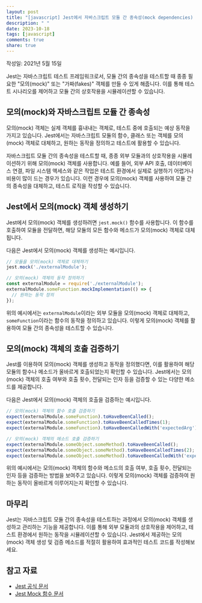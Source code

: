 ```yaml
---
layout: post
title: "[javascript] Jest에서 자바스크립트 모듈 간 종속성(mock dependencies) 관리하기"
description: " "
date: 2023-10-18
tags: [javascript]
comments: true
share: true
---
```


작성일: 2021년 5월 15일

Jest는 자바스크립트 테스트 프레임워크로서, 모듈 간의 종속성을 테스트할 때 종종 필요한 "모의(mock)" 또는 "가짜(fakes)" 객체를 만들 수 있게 해줍니다. 이를 통해 테스트 시나리오를 제어하고 모듈 간의 상호작용을 시뮬레이션할 수 있습니다.

## 모의(mock)와 자바스크립트 모듈 간 종속성

모의(mock) 객체는 실제 객체를 흉내내는 객체로, 테스트 중에 호출되는 예상 동작을 가지고 있습니다. Jest에서는 자바스크립트 모듈의 함수, 클래스 또는 객체를 모의(mock) 객체로 대체하고, 원하는 동작을 정의하고 테스트에 활용할 수 있습니다.

자바스크립트 모듈 간의 종속성을 테스트할 때, 종종 외부 모듈과의 상호작용을 시뮬레이션하기 위해 모의(mock) 객체를 사용합니다. 예를 들어, 외부 API 호출, 데이터베이스 연결, 파일 시스템 액세스와 같은 작업은 테스트 환경에서 실제로 실행하기 어렵거나 비용이 많이 드는 경우가 있습니다. 이런 경우에 모의(mock) 객체를 사용하여 모듈 간의 종속성을 대체하고, 테스트 로직을 작성할 수 있습니다.

## Jest에서 모의(mock) 객체 생성하기

Jest에서 모의(mock) 객체를 생성하려면 `jest.mock()` 함수를 사용합니다. 이 함수를 호출하여 모듈을 전달하면, 해당 모듈의 모든 함수와 메소드가 모의(mock) 객체로 대체됩니다.

다음은 Jest에서 모의(mock) 객체를 생성하는 예시입니다.

```javascript
// 모듈을 모의(mock) 객체로 대체하기
jest.mock('./externalModule');

// 모의(mock) 객체의 동작 정의하기
const externalModule = require('./externalModule');
externalModule.someFunction.mockImplementation(() => {
  // 원하는 동작 정의
});
```

위의 예시에서는 `externalModule`이라는 외부 모듈을 모의(mock) 객체로 대체하고, `someFunction`이라는 함수의 동작을 정의하고 있습니다. 이렇게 모의(mock) 객체를 활용하여 모듈 간의 종속성을 테스트할 수 있습니다.

## 모의(mock) 객체의 호출 검증하기

Jest를 이용하여 모의(mock) 객체를 생성하고 동작을 정의했다면, 이를 활용하여 해당 모듈의 함수나 메소드가 올바르게 호출되었는지 확인할 수 있습니다. Jest에서는 모의(mock) 객체의 호출 여부와 호출 횟수, 전달되는 인자 등을 검증할 수 있는 다양한 메소드를 제공합니다.

다음은 Jest에서 모의(mock) 객체의 호출을 검증하는 예시입니다.

```javascript
// 모의(mock) 객체의 함수 호출 검증하기
expect(externalModule.someFunction).toHaveBeenCalled();
expect(externalModule.someFunction).toHaveBeenCalledTimes(1);
expect(externalModule.someFunction).toHaveBeenCalledWith('expectedArg');

// 모의(mock) 객체의 메소드 호출 검증하기
expect(externalModule.someObject.someMethod).toHaveBeenCalled();
expect(externalModule.someObject.someMethod).toHaveBeenCalledTimes(2);
expect(externalModule.someObject.someMethod).toHaveBeenCalledWith('expectedArg');
```

위의 예시에서는 모의(mock) 객체의 함수와 메소드의 호출 여부, 호출 횟수, 전달되는 인자 등을 검증하는 방법을 보여주고 있습니다. 이렇게 모의(mock) 객체를 검증하여 원하는 동작이 올바르게 이루어지는지 확인할 수 있습니다.

## 마무리

Jest는 자바스크립트 모듈 간의 종속성을 테스트하는 과정에서 모의(mock) 객체를 생성하고 관리하는 기능을 제공합니다. 이를 통해 외부 모듈과의 상호작용을 제어하고, 테스트 환경에서 원하는 동작을 시뮬레이션할 수 있습니다. Jest에서 제공하는 모의(mock) 객체 생성 및 검증 메소드를 적절히 활용하여 효과적인 테스트 코드를 작성해보세요.

## 참고 자료

- [Jest 공식 문서](https://jestjs.io/)
- [Jest Mock 함수 문서](https://jestjs.io/docs/mock-functions)